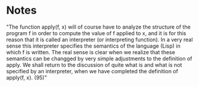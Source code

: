 # Notes

"The function apply(f, x) will of course have to analyze the structure of the program f in order to compute the value of f applied to x, and it is for this reason that it is called an interpreter (or interpreting function). In a very real sense this interpreter specifies the semantics of the language (Lisp) in which f is written. The real sense is clear when we realize that these semantics can be changged by very simple adjustments to the definition of apply. We shall return to the discussion of quite what is and what is not specified by an interpreter, when we have completed the definition of apply(f, x). (95)"
